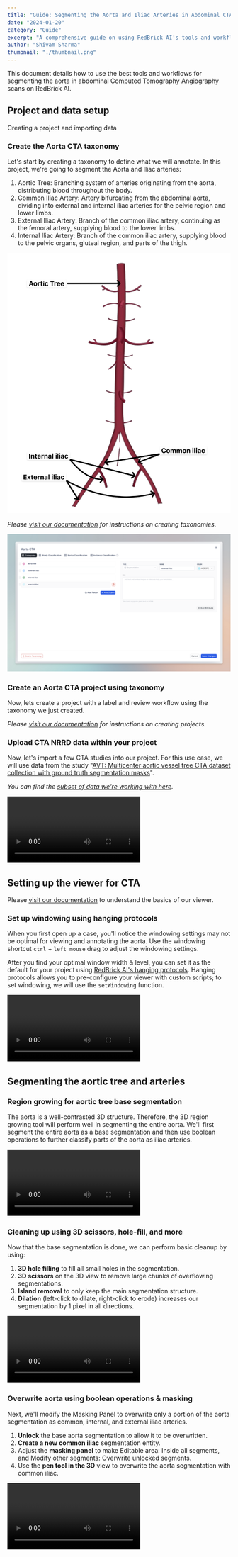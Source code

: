 ```yaml
---
title: "Guide: Segmenting the Aorta and Iliac Arteries in Abdominal CTA Scans"
date: "2024-01-20"
category: "Guide"
excerpt: "A comprehensive guide on using RedBrick AI's tools and workflows to segment the aorta and iliac arteries in abdominal CTA scans. Learn how to set up your project, use region growing for base segmentation, and apply boolean operations for detailed arterial classification."
author: "Shivam Sharma"
thumbnail: "./thumbnail.png"
---
```


This document details how to use the best tools and workflows for segmenting the aorta in abdominal Computed Tomography Angiography scans on RedBrick AI.

## Project and data setup

Creating a project and importing data

### Create the Aorta CTA taxonomy

Let's start by creating a taxonomy to define what we will
annotate. In this project, we're going to segment the Aorta
and Iliac arteries:

1. Aortic Tree: Branching system of arteries originating from the aorta,
   distributing blood throughout the body.
2. Common Iliac Artery: Artery bifurcating from the abdominal aorta,
   dividing into external and internal iliac arteries for the pelvic region and lower limbs.
3. External Iliac Artery: Branch of the common iliac artery, continuing as the femoral artery, supplying blood to the lower limbs.
4. Internal Iliac Artery: Branch of the common iliac artery, supplying
   blood to the pelvic organs, gluteal region, and parts of the thigh.

![Aorta anatomy](./image1.png)

_Please [visit our
documentation](https://docs.redbrickai.com/projects/taxonomies)
for instructions on creating taxonomies._

![Aorta taxonomy screenshot](./image2.png)

### Create an Aorta CTA project using taxonomy

Now, lets create a project with a label and review workflow using the
taxonomy we just created.

_Please [visit our
documentation](https://docs.redbrickai.com/projects/get-started-with-a-project)
for instructions on creating projects._

### Upload CTA NRRD data within your project

Now, let's import a few CTA studies into our project. For this use case, we will use data from the study "[AVT: Multicenter aortic vessel tree CTA dataset collection with ground truth segmentation masks](https://pdf.sciencedirectassets.com/311593/1-s2.0-S2352340921X00078/1-s2.0-S2352340922000130/main.pdf?X-Amz-Security-Token=IQoJb3JpZ2luX2VjEFAaCXVzLWVhc3QtMSJGMEQCIADXffJtwQb%2BMnnQOfahSWipJs4JnFgujTnN%2F%2FpVPqlvAiAliFEMfIWKwad%2FKMdUgtYUqPLy6JJoVWEAW9a%2B559Tmyq8BQjo%2F%2F%2F%2F%2F%2F%2F%2F%2F%2F8BEAUaDDA1OTAwMzU0Njg2NSIMIguDL38VY8VW8iS1KpAFiVgR056SCtGXpQXuzRv23uOvQPgiqX0r5K%2BIgW3NplZYu1ptOrIeP42zhH3uFm%2FLdx9ZGaODhYG1XeYVh3SfSCRFMjClUArj15idxh44YW%2Fw%2BZUyvA7KGITP9uPBGlNeyvQ6UpZaQ3MT%2F355JbgXqbP6zxXtqvVVr6EcLo8B70AOg3hFROg%2Faj3vKlcl%2FYNthlgWEEARfEvQZcJ5sf19efA8Z6u%2FktmhcNcxInDqn9CQXvwFwM7V7WHe6iqz3N6x2tOn%2FtLnTv7Rt8gqA7t0QkeNXgtGeq4GRE2d8tzgv6yLDGD9jnPy8JulvQigez8MDw4sr4%2B2%2FUj8GsGL3HVEt%2FjYuN62tEI2YaG09xPvMxULknMvwHbWxuy%2FjXLyuc11eY724mUlEneo%2Fb33fWkC4G5fZlQ9ermqtvExB4fk9XiiP3a1vEkpb8uiJQbVTDCqmRzOEH7VUsNUQS9z4NA%2BGAlfK2etdd0oeB2SskrzBcyX5irjdveJlrXlho%2B%2BbD8WpBzaKihYEAbRnrdMtX0oGetK79mZf%2FbTQoZQhqWpQpXcw7qXTe3FWnjsutFxLaRTDCucM8kO6j2BMsDR0xut1HbiafcLuIYu5Q3D6viiW2%2FA6E%2BZtKFjvwryr9Zg9ywNrDs%2B6aGa8%2B9%2FHBt1fiUhr6bYONiqVcWB%2FwiK%2Bzh6XgVVATjfIJAWndmrENJx73zvELhJ2SMj7atO0nHp4OMMbPkaSOCiMrwxApRN3yhW4bGjW9mha%2BmnRxA%2BWHekEQ%2FZcMz0AakQwnNeD%2BVm08tITlRhBEZTx%2B8poeH2Ut5tEgiiaw42p3JMHdWipnYxa8s20qCL9IEBzNX0WO%2BUwzMoOgowGA9prQG%2FvIQb2oQ1%2Bcww8uTzrAY6sgFQ%2ByoY9W3CDB%2FZkWHa7sG7DbRB%2F%2Fc%2BEj2OKAG1EG%2FPk4vvEe%2BLDNc4J11ZGVU943FNuAxCD4YXDfS9v16P4K65KsVVj6TdN8nXxPNPN3SS%2Bk69XHXK9Ur3P8gDsa6ROBV5PA%2FC8DstygHTjoZ%2FWkuiQvHmePbFKlUNeA%2FQmXz8JfrYshN4BGvSc3IoIQTCYFhmwZUukq7ziIPf8TL3ZK1tZz2wgmoDwjCXq0J9%2FSensA67&X-Amz-Algorithm=AWS4-HMAC-SHA256&X-Amz-Date=20240109T082229Z&X-Amz-SignedHeaders=host&X-Amz-Expires=300&X-Amz-Credential=ASIAQ3PHCVTYW2P45QSP%2F20240109%2Fus-east-1%2Fs3%2Faws4_request&X-Amz-Signature=869fbc5dbba757a1a43b4ea24e99fb6da80712fc02f609127d5c220c73037902&hash=4f9c2d89531a4372eefff62e4b1bfbef772157f37474bb465ca32d84248e5454&host=68042c943591013ac2b2430a89b270f6af2c76d8dfd086a07176afe7c76c2c61&pii=S2352340922000130&tid=spdf-b4c50e98-eaa3-4dcc-a864-052a359f6d87&sid=0543106a35df274abe784e25dc52280bea17gxrqa&type=client&tsoh=d3d3LnNjaWVuY2VkaXJlY3QuY29t&ua=0b0d5d555403525b00&rr=842b45cf7cfbf490&cc=in)".

_You can find the [subset of data we're working with
here](https://drive.google.com/drive/folders/1MeyLak24sJuZpgKK8I8ph8dI17Po-4H5)._

![Video 0](./video0.mp4)

## Setting up the viewer for CTA

Please [visit our
documentation](https://docs.redbrickai.com/annotation-and-viewer/viewer-basics) to understand the basics of our viewer.

### Set up windowing using hanging protocols

When you first open up a case, you'll notice the windowing settings may not be optimal for viewing and annotating the aorta. Use the windowing shortcut `ctrl` + `left mouse` drag to adjust the windowing settings.

After you find your optimal window width & level, you can set it as the default for your project using [RedBrick AI's hanging
protocols](https://docs.redbrickai.com/annotation/layout-and-multiple-volumes/custom-hanging-protocol). Hanging protocols allows you to pre-configure your viewer with custom
scripts; to set windowing, we will use the `setWindowing` function.

![Video 1](./video1.mp4)

## Segmenting the aortic tree and arteries

### Region growing for aortic tree base segmentation

The aorta is a well-contrasted 3D structure. Therefore, the 3D region growing tool will perform well in segmenting the entire aorta. We'll first segment the entire aorta as a base segmentation and then use boolean operations to further classify parts of the aorta as iliac arteries.

![Video 2](./video2.mp4)

### Cleaning up using 3D scissors, hole-fill, and more

Now that the base segmentation is done, we can perform basic cleanup by using:

1. **3D hole filling** to fill all small holes in the segmentation.
2. **3D scissors** on the 3D view to remove large chunks of overflowing segmentations.
3. **Island removal** to only keep the main segmentation structure.
4. **Dilation** (left-click to dilate, right-click to erode) increases our segmentation by 1 pixel in all directions.

![Video 3](./video3.mp4)

### Overwrite aorta using boolean operations & masking

Next, we'll modify the Masking Panel to overwrite only a
portion of the aorta segmentation as common, internal, and external
iliac arteries.

1. **Unlock** the base aorta segmentation to allow it to be overwritten.
2. **Create a new common iliac** segmentation entity.
3. Adjust the **masking panel** to make Editable area: Inside all segments, and Modify other segments: Overwrite unlocked segments.
4. Use the **pen tool in the 3D** view to overwrite the aorta segmentation with common iliac.

![Video 4](./video4.mp4)
